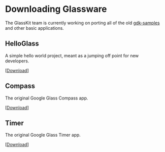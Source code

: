 # Downloading Glassware
The GlassKit team is currently working on porting all of the old [gdk-samples](https://github.com/googleglass/) and other basic applications.

## HelloGlass
A simple hello world project, meant as a jumping off point for new developers.

[[Download](https://github.com/GlassKit/HelloGlass/releases/download/v1.0.0/HelloGlass.apk)]

## Compass
The original Google Glass Compass app.

[[Download](https://github.com/GlassKit/Compass/releases/download/v1.0.0/Compass.apk)]

## Timer
The original Google Glass Timer app.

[[Download](https://github.com/GlassKit/Timer/releases/download/v1.0.0/Timer.apk)]
